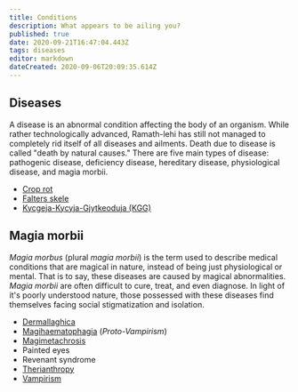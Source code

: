 ```yaml
---
title: Conditions
description: What appears to be ailing you?
published: true
date: 2020-09-21T16:47:04.443Z
tags: diseases
editor: markdown
dateCreated: 2020-09-06T20:09:35.614Z
---
```


## Diseases

A disease is an abnormal condition affecting the body of an organism. While rather technologically advanced, Ramath-lehi has still not managed to completely rid itself of all diseases and ailments. Death due to disease is called "death by natural causes." There are five main types of disease: pathogenic disease, deficiency disease, hereditary disease, physiological disease, and magia morbii.

- [Crop rot](/conditions/crop-rot)
- [Falters skele](/conditions/falters-skele)
- [Kycgeja-Kycyja-Gjytkeoduja (KGG)](/conditions/kycgeja-kycyja-gjytkeoduja "wikilink")

## Magia morbii

*Magia morbus* (plural *magia morbii*) is the term used to describe medical conditions that are magical in nature, instead of being just physiological or mental. That is to say, these diseases are caused by magical abnormalities. *Magia morbii* are often difficult to cure, treat, and even diagnose. In light of it's poorly understood nature, those possessed with these diseases find themselves facing social stigmatization and isolation.

- [Dermallaghica](/conditions/dermallaghica)
- [Magihaematophagia](/conditions/magihaematophagia) (*Proto-Vampirism*)
- [Magimetachrosis](/conditions/magimetachrosis)
- Painted eyes
- Revenant syndrome
- [Therianthropy](/conditions/therianthropy)
- [Vampirism](/conditions/vampirism)